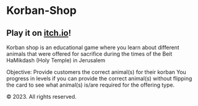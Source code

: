 # Korban-Shop
## Play it on [itch.io](korben12.itch.io/korban-shop)!

Korban shop is an educational game where you learn about different animals that were offered for sacrifice during 
the times of the Beit HaMikdash (Holy Temple) in Jerusalem

Objective: Provide customers the correct animal(s) for their korban
You progress in levels if you can provide the correct animal(s) without flipping the card
to see what animal(s) is/are required for the offering type.

&copy; 2023. All rights reserved.
